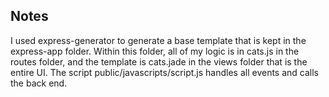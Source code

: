 ## Notes
I used express-generator to generate a base template that is kept in the express-app folder.  Within this folder, all of my logic is in cats.js in the routes folder, and the template is cats.jade in the views folder that is the entire UI. The script public/javascripts/script.js handles all events and calls the back end.